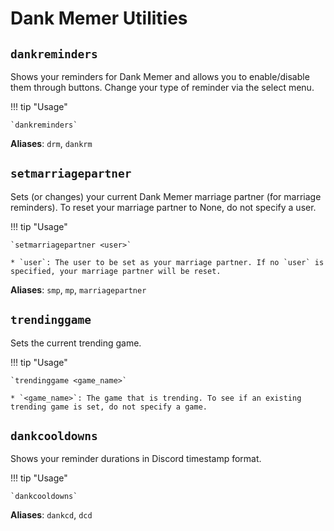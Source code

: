 # Dank Memer Utilities

## `dankreminders`

Shows your reminders for Dank Memer and allows you to enable/disable them through buttons.
Change your type of reminder via the select menu.

!!! tip "Usage"

    `dankreminders`

**Aliases**: `drm`, `dankrm`

## `setmarriagepartner`

Sets (or changes) your current Dank Memer marriage partner (for marriage reminders).
To reset your marriage partner to None, do not specify a user.

!!! tip "Usage"
    
    `setmarriagepartner <user>`

    * `user`: The user to be set as your marriage partner. If no `user` is specified, your marriage partner will be reset.

**Aliases**: `smp`, `mp`, `marriagepartner`

## `trendinggame`
Sets the current trending game.

!!! tip "Usage"
    
    `trendinggame <game_name>`

    * `<game_name>`: The game that is trending. To see if an existing trending game is set, do not specify a game.

## `dankcooldowns`
Shows your reminder durations in Discord timestamp format.

!!! tip "Usage"
    
    `dankcooldowns`

**Aliases**: `dankcd`, `dcd`